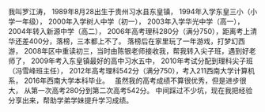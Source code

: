 我叫罗江涛，
1989年8月28出生于贵州习水县东皇镇，
1994年入学东皇三小（小学一年级），
2000年入学树人中学（初一），
2003年入学华光中学（高一），
2004年转入新源中学（高二），
2006年高考理科280分（满分750），距离考上清华还差400分，落榜，三本都上不了。
落榜后在家里玩了一年游戏，打梦幻西游，
2008年区中重读初三，当时由陈银老师接收我，帮我转入尖子班，遇到好老师了，
2009年考入东皇镇最好的高中习水五中，
2010年考试分配到理科尖子班（冯雪峰班主任），
2012年高考理科542分（满分750），考入211西南大学计算机系，
2016年西南大学本科毕业。
&nbsp;
虽然我的高考成绩不算很优秀，但是进步很大，
从第一次高考280分到第二次高考542分。
中间踩过不少坑，现在我把经验分享出来，帮助学弟学妹提升学习成绩。